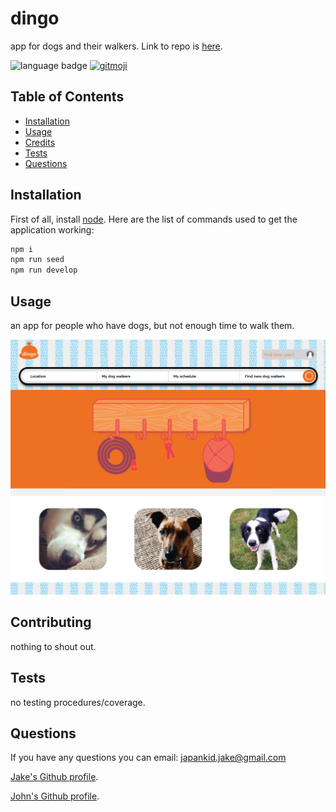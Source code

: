 # dingo

app for dogs and their walkers. Link to repo is [here](https://github.com/japankid-code/book-searcher).

![language badge](https://img.shields.io/github/languages/top/bc-mern-stack/dingo?style=for-the-badge)
[![gitmoji](https://img.shields.io/badge/gitmoji-%20😜%20😍-FFDD67.svg?style=flat-square)](https://gitmoji.dev)

## Table of Contents

- [Installation](#installation)
- [Usage](#usage)
- [Credits](#credits)
- [Tests](#tests)
- [Questions](#questions)

## Installation

First of all, install [node](https://nodejs.org/en/).
Here are the list of commands used to get the application working:

```bash
npm i
npm run seed
npm run develop
```

## Usage

an app for people who have dogs, but not enough time to walk them.

![preview of app](preview1.png)

## Contributing

nothing to shout out.

## Tests

no testing procedures/coverage.

## Questions

If you have any questions you can email: japankid.jake@gmail.com

[Jake's Github profile](https://github.com/japankid-code).

[John's Github profile](https://github.com/Jbartlettdesign).

[//]: <> (If your project has a lot of features, consider adding a "Features" section.)
